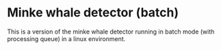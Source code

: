 # Minke whale detector (batch)
This is a version of the minke whale detector running in batch mode (with processing queue) in a linux environment.
